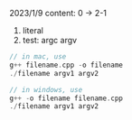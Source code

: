 2023/1/9
content: 0 -> 2-1
1. literal
2. test: argc argv
```cpp
// in mac, use 
g++ filename.cpp -o filename
./filename argv1 argv2

// in windows, use
g++ -o filename filename.cpp
./filename argv1 argv2
```
